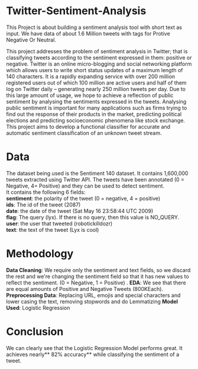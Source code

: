 # Twitter-Sentiment-Analysis
This Project is about building a sentiment analysis tool with short text as input.
We have data of about 1.6 Million tweets with tags for Protive Negative Or Neutral.

This project addresses the problem of sentiment analysis in Twitter; that is classifying
tweets according to the sentiment expressed in them: positive or negative. Twitter is
an online micro-blogging and social networking platform which allows users to write
short status updates of a maximum length of 140 characters. It is a rapidly expanding
service with over 200 million registered users out of which 100 million are active
users and half of them log on Twitter daily – generating nearly 250 million
tweets per day. Due to this large amount of usage, we hope to achieve a reflection of
public sentiment by analysing the sentiments expressed in the tweets. Analysing 
public sentiment is important for many applications such as firms trying to find out
the response of their products in the market, predicting political elections and
predicting socioeconomic phenomena like stock exchange. This project aims
to develop a functional classifier for accurate and automatic sentiment classification
of an unknown tweet stream.

# Data
The dataset being used is the Sentiment 140 dataset. It contains 1,600,000 tweets extracted using  Twitter API.
The tweets have been annotated (0 =  Negative, 4= Positive) and they can be used to detect sentiment.  
It contains the following 6 fields:  
**sentiment**: the polarity of the tweet (0 = negative, 4 = positive)  
**ids**: The id of the tweet (2087)  
**date**: the date of the tweet (Sat May 16 23:58:44 UTC 2009)  
**flag**: The query (lyx). If there is no query, then this value is NO_QUERY.  
**user**: the user that tweeted (robotickilldozr)  
**text**: the text of the tweet (Lyx is cool)  

# Methodology
**Data Cleaning**: We require only the sentiment and text fields, so we discard the rest and  we're changing the sentiment field so that it has new values to reflect  the sentiment. (0 = Negative, 1 = Positive) .
**EDA**: We see that there are equal amounts of Positive and Negative Tweets (800KEach).
**Preprocessing Data**: Replacing URL, emojis and special characters and lower casing the text, removing stopwords and do Lemmatizing
**Model Used**: Logistic Regression  

# Conclusion
We can clearly see that the Logistic Regression Model performs great. It achieves nearly** 82% accuracy** while classifying the  sentiment of a tweet.  

